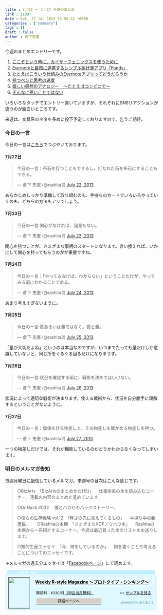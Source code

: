 ```yaml
---
title : 7／22 〜 7／27 今週のまとめ
link : 11097
date : Sat, 27 Jul 2013 23:50:22 +0000
categories : ["summary"]
tags : []
draft : false
author : 倉下忠憲
---
```


今週のまとめエントリーです。
 
<ol>
<li><a href="https://rashita.net/blog/?p=11052" target="_blank">ここぞという時に、カイザーフェニックスを使うために</a></li>
<li><a href="https://rashita.net/blog/?p=11056" target="_blank">Evernoteと自然に連携するシンプル家計簿アプリ「Funds」</a></li>
<li><a href="https://rashita.net/blog/?p=11073" target="_blank">たとえばこういう仕組みのEvernoteアプリってどうだろうか</a></li>
<li><a href="https://rashita.net/blog/?p=11079" target="_blank">持つペンと思考の速度</a></li>
<li><a href="https://rashita.net/blog/?p=11085" target="_blank">嬉しい感想のアナロジー　〜たとえばコンビニで〜</a></li>
<li><a href="https://rashita.net/blog/?p=11090" target="_blank">そんなに悪いことではない</a></li>
</ol>

いろいろなタッチでエントリー書いていますが、それぞれにSNSリアクションが違うのが面白いところです。

来週は、文具系のネタを多めに投下予定しておりますので、乞うご期待。

<h3>今日の一言</h3>
今日の一言は<a href="http://twitter.com/rashita2 ">こちら</a>でつぶやいております。

<h4>7月22日</h4>
<blockquote class="twitter-tweet"><p>今日の一言：布石を打つこともできるし、打たれた石を布石にすることもできる。</p>&mdash; 倉下 忠憲 (@rashita2) <a href="https://twitter.com/rashita2/statuses/359194776169488384">July 22, 2013</a></blockquote>
<script async src="//platform.twitter.com/widgets.js" charset="utf-8"></script>

あらかじめしっかり準備して取り組むのも、手持ちのカードでいろいろやっていくのも、どちらの方法もアリでしょう。

<h4>7月23日</h4>
<blockquote class="twitter-tweet"><p>今日の一言:関心がなければ、発見もない。</p>&mdash; 倉下 忠憲 (@rashita2) <a href="https://twitter.com/rashita2/statuses/359546137780293632">July 23, 2013</a></blockquote>
<script async src="//platform.twitter.com/widgets.js" charset="utf-8"></script>

関心を持つことが、さまざまな事柄のスタートになります。言い換えれば、いかにして関心を持ってもらうのかが重要ですね。

<h4>7月24日</h4>
<blockquote class="twitter-tweet"><p>今日の一言：「やってみなけば、わからない」ということだけが、やってみる前にわかることである。</p>&mdash; 倉下 忠憲 (@rashita2) <a href="https://twitter.com/rashita2/statuses/359922597540012034">July 24, 2013</a></blockquote>
<script async src="//platform.twitter.com/widgets.js" charset="utf-8"></script>

あまり考えすぎないように。

<h4>7月25日</h4>
<blockquote class="twitter-tweet"><p>今日の一言:質あるいは量ではなく。質と量。</p>&mdash; 倉下 忠憲 (@rashita2) <a href="https://twitter.com/rashita2/statuses/360413070247473153">July 25, 2013</a></blockquote>
<script async src="//platform.twitter.com/widgets.js" charset="utf-8"></script>

「量が大切だよね」というのは本当なのですが、いつまでたっても量だけしか意識していないと、同じ所をぐるぐる回るだけになりまうす。

<h4>7月26日</h4>
<blockquote class="twitter-tweet"><p>今日の一言:状況を確認する前に、戦術を決めてはいけない。</p>&mdash; 倉下 忠憲 (@rashita2) <a href="https://twitter.com/rashita2/statuses/360755445180280832">July 26, 2013</a></blockquote>
<script async src="//platform.twitter.com/widgets.js" charset="utf-8"></script>

状況によって適切な戦術が決まります。使える戦術から、状況を自分勝手に理解するということがないように。

<h4>7月27日</h4>
<blockquote class="twitter-tweet"><p>今日の一言：価値を計る物差しと、その物差しを確かめる物差しを持つ。</p>&mdash; 倉下 忠憲 (@rashita2) <a href="https://twitter.com/rashita2/statuses/361070827002798080">July 27, 2013</a></blockquote>
<script async src="//platform.twitter.com/widgets.js" charset="utf-8"></script>

一つの物差しだけでは、それが機能しているのかどうかわからなくなってしまいます。

<h3>明日のメルマガ告知</h3>
毎週月曜日に配信しているメルマガ。来週号の目次はこんな感じです。

<blockquote>
○BizArts　「BizArtsのまとめかた(15)」
　仕事術系の本を読み込むコーナー。連載の内容のまとめを進めています。

○Dr.Hack #032
　僕とハカセのハックストーリー。

○僕らの生存戦略 vol.12　「軽さの先に見えてくるもの」
　手探り中の新連載。
　
○Rashitaの本棚　「さまざまなKDPノウハウ本」
　Rashitaの本棚から一冊紹介するコーナー。今週は最近買った本のリストをお送りします。

○知的生産エッセイ　「今、何をしているのか」
　物を書くことや考えることについてのエッセイです。
</blockquote>

→メルマガの過去分エッセイは「<a href="http://www.facebook.com/home.php#!/rashitaportal">Facebookページ</a>」にて読めます。

<div style="width:500px;margin-bottom:20px;">
<div style="height:13px;background:url(http://img.mag2.com/mag2/common/publ/pub-form/wide_b_left_top.gif) no-repeat left top;"><div style="height:13px;background:url(http://img.mag2.com/mag2/common/publ/pub-form/wide_b_right_top.gif) no-repeat right top;"><div style="margin:0 7px;padding-left:8px; height:13px; color:#fff; background:#c2efff url(http://img.mag2.com/mag2/common/publ/pub-form/wide_b_tit.gif) no-repeat left top; font-size:10px;">メルマガ登録・解除</div></div></div>
<div style="padding:10px 0;background:#dff7ff url(http://img.mag2.com/mag2/common/publ/pub-form/wide_b_bg.gif) repeat-x;font-size:12px;"><a href="http://www.mag2.com/m/0001185133.html" style="border:none;"><img src="http://www.mag2.com/images/MagazineCover/0001185133c.gif" width="70" height="100" style="margin:0 10px; position:absolute; border:#000 1px solid;" /></a>
<div style="margin:0 10px 0 92px; position:relative; height:95px;">
<div style="padding:8px 7px; background-color: #ebfaff; font-weight:bold; font-size:14px; line-height:1.2;"><a href="http://www.mag2.com/m/0001185133.html" style="color:#000;">Weekly R-style Magazine ～プロトタイプ・シンキング～ </a></div>
<div style="padding:10px 0 0 10px;">購読料：&yen;330/月<a href="http://www.mag2.com/read/charge.html" style="color:#000;">（申込当月無料）</a><span style="position:absolute; right:10px;">&gt;&gt;&nbsp;<a href="http://www.mag2.com/sample/0001185133.html" target="_blank" style="color:#000;">サンプルを見る</a></span></div><div style="margin:10px 0 0 10px; height:20px;position:relative;"><a href="http://www.mag2.com/m/0001185133.html" style="color:#000;text-decoration:none;"><span style="padding:2px 70px;border:#404040 1px solid;border-top-color:#fff;border-left-color:#fff;background-color:#d4d0c8;text-align:center;">詳細ページへ</span></a><span style="position:absolute; right:0; bottom:0; color:#3f8ba5; font-size:10px;">powered by <a href="http://www.mag2.com/" target="_blank" style="color:#3f8ba5;">まぐまぐ！</a></span></div></div>
</div>
<div style="height:4px;background:url(http://img.mag2.com/mag2/common/publ/pub-form/wide_b_left_bot.gif) no-repeat left top;"><div style="background:url(http://img.mag2.com/mag2/common/publ/pub-form/wide_b_right_bot.gif) no-repeat right top;"><div style="margin:0 7px;padding-left:8px; height:4px; background-color:#dff7ff; font-size:1px;">&nbsp;</div></div></div>
</div>